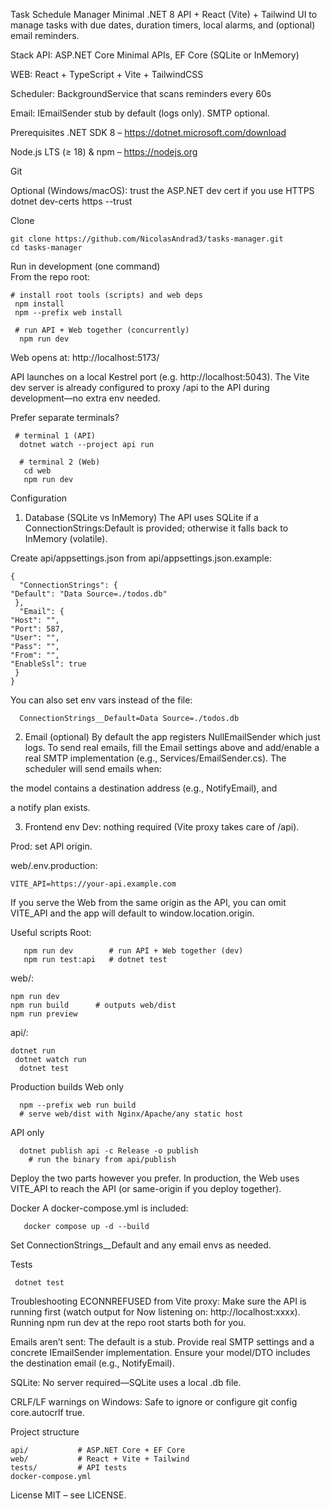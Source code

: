Task Schedule Manager
Minimal .NET 8 API + React (Vite) + Tailwind UI to manage tasks with due dates, duration timers, local alarms, and (optional) email reminders.

Stack
API: ASP.NET Core Minimal APIs, EF Core (SQLite or InMemory)

WEB: React + TypeScript + Vite + TailwindCSS

Scheduler: BackgroundService that scans reminders every 60s

Email: IEmailSender stub by default (logs only). SMTP optional.

Prerequisites
.NET SDK 8 – https://dotnet.microsoft.com/download

Node.js LTS (≥ 18) & npm – https://nodejs.org

Git

Optional (Windows/macOS): trust the ASP.NET dev cert if you use HTTPS
dotnet dev-certs https --trust

Clone

    git clone https://github.com/NicolasAndrad3/tasks-manager.git
    cd tasks-manager
    
Run in development (one command)    
From the repo root:

    # install root tools (scripts) and web deps
     npm install
     npm --prefix web install

     # run API + Web together (concurrently)
      npm run dev
Web opens at: http://localhost:5173/

API launches on a local Kestrel port (e.g. http://localhost:5043).
The Vite dev server is already configured to proxy /api to the API during development—no extra env needed.

Prefer separate terminals?

     # terminal 1 (API)
      dotnet watch --project api run

      # terminal 2 (Web)
       cd web
       npm run dev
       
Configuration
1) Database (SQLite vs InMemory)
The API uses SQLite if a ConnectionStrings:Default is provided; otherwise it falls back to InMemory (volatile).

Create api/appsettings.json from api/appsettings.json.example:

    {
      "ConnectionStrings": {
    "Default": "Data Source=./todos.db"
     },
      "Email": {
    "Host": "",
    "Port": 587,
    "User": "",
    "Pass": "",
    "From": "",
    "EnableSsl": true
     }
    }
    
You can also set env vars instead of the file:

      ConnectionStrings__Default=Data Source=./todos.db
      
2) Email (optional)
By default the app registers NullEmailSender which just logs.
To send real emails, fill the Email settings above and add/enable a real SMTP implementation (e.g., Services/EmailSender.cs).
The scheduler will send emails when:

the model contains a destination address (e.g., NotifyEmail), and

a notify plan exists.

3) Frontend env
Dev: nothing required (Vite proxy takes care of /api).

Prod: set API origin.

web/.env.production:

    VITE_API=https://your-api.example.com
If you serve the Web from the same origin as the API, you can omit VITE_API and the app will default to window.location.origin.

Useful scripts
Root:

       npm run dev        # run API + Web together (dev)
       npm run test:api   # dotnet test
       
web/:

    npm run dev
    npm run build      # outputs web/dist
    npm run preview
    
api/:

    dotnet run
     dotnet watch run
      dotnet test
      
Production builds
Web only

      npm --prefix web run build
      # serve web/dist with Nginx/Apache/any static host
      
API only

      dotnet publish api -c Release -o publish
        # run the binary from api/publish
Deploy the two parts however you prefer. In production, the Web uses VITE_API to reach the API (or same-origin if you deploy together).

Docker
A docker-compose.yml is included:

       docker compose up -d --build
Set ConnectionStrings__Default and any email envs as needed.

Tests

     dotnet test
     
Troubleshooting
ECONNREFUSED from Vite proxy: Make sure the API is running first (watch output for Now listening on: http://localhost:xxxx). Running npm run dev at the repo root starts both for you.

Emails aren’t sent: The default is a stub. Provide real SMTP settings and a concrete IEmailSender implementation. Ensure your model/DTO includes the destination email (e.g., NotifyEmail).

SQLite: No server required—SQLite uses a local .db file.

CRLF/LF warnings on Windows: Safe to ignore or configure git config core.autocrlf true.

Project structure

    api/           # ASP.NET Core + EF Core
    web/           # React + Vite + Tailwind
    tests/         # API tests
    docker-compose.yml
    
License
MIT – see LICENSE.
